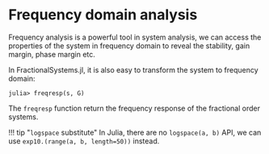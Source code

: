 # Frequency domain analysis

Frequency analysis is a powerful tool in system analysis, we can access the properties of the system in frequency domain to reveal the stability, gain margin, phase margin etc.

In FractionalSystems.jl, it is also easy to transform the system to frequency domain:

```julia-repl
julia> freqresp(s, G)
```

The ```freqresp``` function return the frequency response of the fractional order systems.

!!! tip "```logspace``` substitute"
    In Julia, there are no ```logspace(a, b)``` API, we can use ```exp10.(range(a, b, length=50))``` instead.
